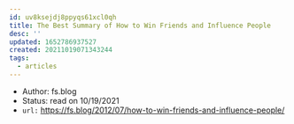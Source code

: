 ```yaml
---
id: uv8ksejdj8ppyqs61xcl0qh
title: The Best Summary of How to Win Friends and Influence People
desc: ''
updated: 1652786937527
created: 20211019071343244
tags:
  - articles
---
```


- Author: fs.blog
- Status: read on 10/19/2021
- `url:` https://fs.blog/2012/07/how-to-win-friends-and-influence-people/
